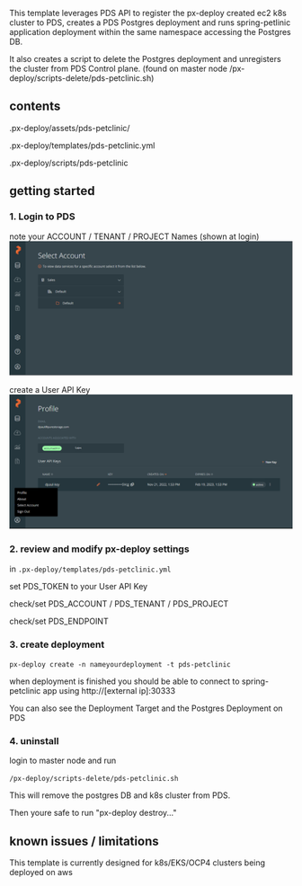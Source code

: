 This template leverages PDS API to register the px-deploy created ec2 k8s cluster to PDS, creates a PDS Postgres deployment and runs spring-petlinic application deployment within the same namespace accessing the Postgres DB.

It also creates a script to delete the Postgres deployment and unregisters the cluster from PDS Control plane. (found on master node /px-deploy/scripts-delete/pds-petclinic.sh) 

## contents
.px-deploy/assets/pds-petclinic/

.px-deploy/templates/pds-petclinic.yml

.px-deploy/scripts/pds-petclinic

## getting started
### 1.  Login to PDS 

note your ACCOUNT / TENANT / PROJECT Names (shown at login)
 ![image](./pds_project.png)

create a User API Key
![image](./pds_access_key.png)


### 2. review and modify px-deploy settings
in `.px-deploy/templates/pds-petclinic.yml`

set PDS_TOKEN to your User API Key

check/set PDS_ACCOUNT / PDS_TENANT / PDS_PROJECT

check/set PDS_ENDPOINT 

### 3. create deployment
`px-deploy create -n nameyourdeployment -t pds-petclinic`

when deployment is finished you should be able to connect to spring-petclinic app using 
http://[external ip]:30333

You can also see the Deployment Target and the Postgres Deployment on PDS

### 4. uninstall
login to master node and run
 
`/px-deploy/scripts-delete/pds-petclinic.sh`

This will remove the postgres DB and k8s cluster from PDS.

Then youre safe to run "px-deploy destroy..."

## known issues / limitations
This template is currently designed for k8s/EKS/OCP4 clusters being deployed on aws


